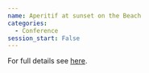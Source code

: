 ```yaml
---
name: Aperitif at sunset on the Beach
categories:
  - Conference
session_start: False
---
```

For full details see [here](https://agnonthebeach.space/socialprogram/).
